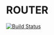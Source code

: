 # ROUTER

[![Build Status](https://travis-ci.org/intel-hpdd/router.svg?branch=master)](https://travis-ci.org/intel-hpdd/router)
